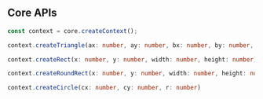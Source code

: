## Core APIs

```typescript
const context = core.createContext();
```

```typescript
context.createTriangle(ax: number, ay: number, bx: number, by: number, cx: number, cy: number)
```

```typescript
context.createRect(x: number, y: number, width: number, height: number)
```

```typescript
context.createRoundRect(x: number, y: number, width: number, height: number, radius: number)
```

```typescript
context.createCircle(cx: number, cy: number, r: number)
```